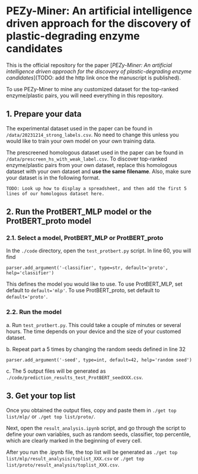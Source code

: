 # PEZy-Miner: An artificial intelligence driven approach for the discovery of plastic-degrading enzyme candidates

This is the official repository for the paper [*PEZy-Miner: An artificial intelligence driven approach for the discovery of plastic-degrading enzyme candidates*](TODO: add the http link once the manuscript is published).

To use PEZy-Miner to mine any customized dataset for the top-ranked enzyme/plastic pairs, you will need everything in this repository. 

## 1. Prepare your data

The experimental dataset used in the paper can be found in `/data/20231214_strong_labels.csv`. No need to change this unless you would like to train your own model on your own training data.

The prescreened homologous dataset used in the paper can be found in `/data/prescreen_hs_with_weak_label.csv`. To discover top-ranked enzyme/plastic pairs from your own dataset, replace this homologous dataset with your own dataset and **use the same filename**. Also, make sure your dataset is in the following format.

```
TODO: Look up how to display a spreadsheet, and then add the first 5 lines of our homologous dataset here.
```

## 2. Run the ProtBERT_MLP model or the ProtBERT_proto model

### 2.1. Select a model, ProtBERT_MLP or ProtBERT_proto

In the `./code` directory, open the `test_protbert.py` script. In line 60, you will find

```
parser.add_argument('-classifier', type=str, default='proto', help='classifier')
```

This defines the model you would like to use. To use ProtBERT_MLP, set default to `default='mlp'`. To use ProtBERT_proto, set default to `default='proto'`.

### 2.2. Run the model

a. Run `test_protbert.py`. This could take a couple of minutes or several hours. The time depends on your device and the size of your customed dataset.

b. Repeat part a 5 times by changing the random seeds defined in line 32

```
parser.add_argument('-seed', type=int, default=42, help='random seed')
```

c. The 5 output files will be generated as `./code/prediction_results_test_ProtBERT_seedXXX.csv`.

## 3. Get your top list

Once you obtained the output files, copy and paste them in `./get top list/mlp/` or `./get top list/proto/`.

Next, open the `result_analysis.ipynb` script, and go through the script to define your own variables, such as random seeds, classifier, top percentile, which are clearly marked in the beginning of every cell.

After you run the .ipynb file, the top list will be generated as `./get top list/mlp/result_analysis/toplist_XXX.csv` or `./get top list/proto/result_analysis/toplist_XXX.csv`.

